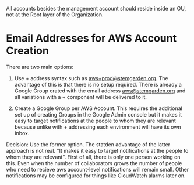 

All accounts besides the management account should reside inside an OU, not at the Root layer of the Organization.


# Email Addresses for AWS Account Creation

There are two main options:

1. Use + address syntax such as aws+prod@stemgarden.org. The advantage of this is that there is no setup required. There is already a Google Group crated with the email address aws@stemgarden.org and all variations with a + component will be delivered to it. 

1. Create a Google Group per AWS Account. This requires the additional set up of creating Groups in the Google Admin console but it makes it easy to target notifications at the people to whom they are relevant because unlike with + addressing each environment will have its own inbox.

Decision: Use the former option. The statden advantage of the latter approach is not real. "It makes it easy to target notifications at the people to whom they are relevant". First of all, there is only one person working on this. Even when the number of collaborators grows the number of people who need to recieve aws account-level notifications will remain small. Other notifications may be configured for things like CloudWatch alarms later on. 
